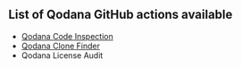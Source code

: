 [//]: # (title: GitHub Actions)

## List of Qodana GitHub actions available

* [Qodana Code Inspection](https://github.com/marketplace/actions/qodana-code-inspection) 
* [Qodana Clone Finder](https://github.com/marketplace/actions/qodana-clone-finder)
* Qodana License Audit
